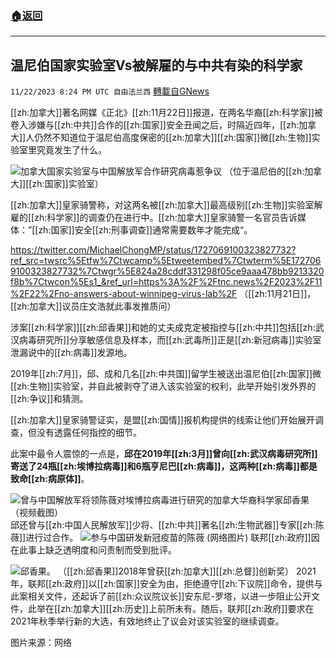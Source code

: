 ###  [:house:返回](README.md)
---


## 温尼伯国家实验室Vs被解雇的与中共有染的科学家
`11/22/2023 8:24 PM UTC 自由法兰西` [轉載自GNews](https://gnews.org/articles/2005544)


[[zh:加拿大]]著名网媒《正北》[[zh:11月22日]]报道，在两名华裔[[zh:科学家]]被卷入涉嫌与[[zh:中共]]合作的[[zh:国家]]安全丑闻之后，时隔近四年，[[zh:加拿大]]人仍然不知道位于温尼伯高度保密的[[zh:加拿大]][[zh:国家]]微[[zh:生物]]实验室里究竟发生了什么。

  ![加拿大国家实验室与中国解放军合作研究病毒惹争议](https://www.rfa.org/mandarin/yataibaodao/kejiaowen/lf-09172021140553.html/@@images/de233233-a2a0-40af-8cb5-53f4c2fb9411.png)
（位于温尼伯的[[zh:加拿大]][[zh:国家]]实验室）

[[zh:加拿大]]皇家骑警称，对这两名被[[zh:加拿大]]最高级别[[zh:生物]]实验室解雇的[[zh:科学家]]的调查仍在进行中。[[zh:加拿大]]皇家骑警一名官员告诉媒体：”[[zh:国家]]安全[[zh:刑事调查]]通常需要数年才能完成“。

https://twitter.com/MichaelChongMP/status/1727069100323827732?ref_src=twsrc%5Etfw%7Ctwcamp%5Etweetembed%7Ctwterm%5E1727069100323827732%7Ctwgr%5E824a28cddf331298f05ce9aaa478bb9213320f8b%7Ctwcon%5Es1_&ref_url=https%3A%2F%2Ftnc.news%2F2023%2F11%2F22%2Fno-answers-about-winnipeg-virus-lab%2F
（[[zh:11月21日]]，[[zh:加拿大]]议员庄文浩就此事发推质问）  

涉案[[zh:科学家]][[zh:邱香果]]和她的丈夫成克定被指控与[[zh:中共]]包括[[zh:武汉病毒研究所]]分享敏感信息及样本，而[[zh:武毒所]]正是[[zh:新冠病毒]]实验室泄漏说中的[[zh:病毒]]发源地。

  2019年[[zh:7月]]，邱、成和几名[[zh:中共国]]留学生被送出温尼伯[[zh:国家]]微[[zh:生物]]实验室，并自此被剥夺了进入该实验室的权利，此举开始引发外界的[[zh:争议]]和猜测。

  [[zh:加拿大]]皇家骑警证实，是盟[[zh:国情]]报机构提供的线索让他们开始展开调查，但没有透露任何指控的细节。

  此案中最令人震惊的一点是，**邱在2019年[[zh:3月]]曾向[[zh:武汉病毒研究所]]寄送了24瓶[[zh:埃博拉病毒]]和6瓶亨尼巴[[zh:病毒]]，这两种[[zh:病毒]]都是致命[[zh:病原体]]**。

![曾与中国解放军将领陈薇对埃博拉病毒进行研究的加拿大华裔科学家邱香果（视频截图）](https://www.rfa.org/mandarin/yataibaodao/kejiaowen/lf-09172021140553.html/lf0917.jpg/@@images/19d3703a-8981-40b6-9b63-b0d44ace9c4d.jpeg)
  邱还曾与[[zh:中国人民解放军]]少将、[[zh:中共]]著名[[zh:生物武器]]专家[[zh:陈薇]]进行过合作。
![参与中国研发新冠疫苗的陈薇  (网络图片)](https://www.rfa.org/mandarin/yataibaodao/kejiaowen/lf-09172021140553.html/pic-1.jpg/@@images/69ea07cd-32b5-43bd-9752-3e4b16bac677.jpeg)
  联邦[[zh:政府]]因在此事上缺乏透明度和问责制而受到批评。

![邱香果。](https://images.radio-canada.ca/q_auto,w_700/v1/ici-info/16x9/xiangguo-qiu.PNG)
（[[zh:邱香果]]2018年曾获[[zh:加拿大]][[zh:总督]]创新奖）
2021年，联邦[[zh:政府]]以[[zh:国家]]安全为由，拒绝遵守[[zh:下议院]]命令，提供与此案相关文件，还起诉了前[[zh:众议院议长]]安东尼-罗塔，以进一步阻止公开文件，此举在[[zh:加拿大]][[zh:历史]]上前所未有。随后，联邦[[zh:政府]]要求在2021年秋季举行新的大选，有效地终止了议会对该实验室的继续调查。

图片来源：网络
